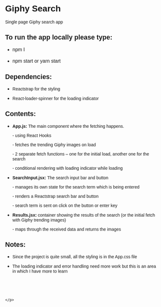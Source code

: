 <!DOCTYPE HTML PUBLIC "-//W3C//DTD HTML 4.0 Transitional//EN">
<html>
<head>
	<meta http-equiv="content-type" content="text/html; charset=utf-8"/>
	<title>create-react-app/README.md at master · facebook/create-react-app</title>
	<meta name="generator" content="LibreOffice 6.0.7.3 (Linux)"/>
	<meta name="created" content="00:00:00"/>
	<meta name="changed" content="2020-01-17T00:57:56.612301789"/>
	<meta name="description" content="Set up a modern web app by running one command. Contribute to facebook/create-react-app development by creating an account on GitHub."/>
	<meta name="" content=""/>
	<meta name="analytics-location" content="/&lt;user-name&gt;/&lt;repo-name&gt;/blob/show"/>
	<meta name="browser-errors-url" content="https://api.github.com/_private/browser/errors"/>
	<meta name="browser-stats-url" content="https://api.github.com/_private/browser/stats"/>
	<meta name="dimension1" content="Logged In"/>
	<meta name="enabled-features" content="MARKETPLACE_FEATURED_BLOG_POSTS,MARKETPLACE_INVOICED_BILLING,MARKETPLACE_SOCIAL_PROOF_CUSTOMERS,MARKETPLACE_TRENDING_SOCIAL_PROOF,MARKETPLACE_RECOMMENDATIONS,MARKETPLACE_PENDING_INSTALLATIONS,NOTIFY_ON_BLOCK,RELATED_ISSUES,GHE_CLOUD_TRIAL"/>
	<meta name="expected-hostname" content="github.com"/>
	<meta name="go-import" content="github.com/facebook/create-react-app git https://github.com/facebook/create-react-app.git"/>
	<meta name="google-analytics" content="UA-3769691-2"/>
	<meta name="google-site-verification" content="KT5gs8h0wvaagLKAVWq8bbeNwnZZK1r1XQysX3xurLU"/>
	<meta name="hostname" content="github.com"/>
	<meta name="html-safe-nonce" content="ad9cd099acb33a0f4b4e1bbf0058d5fd4558808f"/>
	<meta name="js-proxy-site-detection-payload" content="MzY5YWYxNDVmN2JkYTViOTRlNDVjZWM1NzdkYmZjNjgyODI3OWQxOWY3NjM3NjViNWQwYTFjMGUxODY4ZjFhOHx7InJlbW90ZV9hZGRyZXNzIjoiODMuOTcuMjMuMjM1IiwicmVxdWVzdF9pZCI6IkI2QkM6NDFCRUY6MTk1MDVBRjoyNTc2MDU1OjVFMjBFMDJEIiwidGltZXN0YW1wIjoxNTc5MjEyODUxLCJob3N0IjoiZ2l0aHViLmNvbSJ9"/>
	<meta name="octolytics-actor-hash" content="8b7c0ad25ff3699633ceda8e70872e23c640589e20bd63b95a7eb5d2ed765c43"/>
	<meta name="octolytics-actor-id" content="43827255"/>
	<meta name="octolytics-actor-login" content="bolshed"/>
	<meta name="octolytics-app-id" content="github"/>
	<meta name="octolytics-dimension-ga_id" content=""/>
	<meta name="octolytics-dimension-region_edge" content="ams"/>
	<meta name="octolytics-dimension-region_render" content="iad"/>
	<meta name="octolytics-dimension-repository_explore_github_marketplace_ci_cta_shown" content="false"/>
	<meta name="octolytics-dimension-repository_id" content="63537249"/>
	<meta name="octolytics-dimension-repository_is_fork" content="false"/>
	<meta name="octolytics-dimension-repository_network_root_id" content="63537249"/>
	<meta name="octolytics-dimension-repository_network_root_nwo" content="facebook/create-react-app"/>
	<meta name="octolytics-dimension-repository_nwo" content="facebook/create-react-app"/>
	<meta name="octolytics-dimension-repository_public" content="true"/>
	<meta name="octolytics-dimension-request_id" content="B6BC:41BEF:19505AF:2576055:5E20E02D"/>
	<meta name="octolytics-dimension-user_id" content="69631"/>
	<meta name="octolytics-dimension-user_login" content="facebook"/>
	<meta name="octolytics-dimension-visitor_id" content="8573384645765796075"/>
	<meta name="octolytics-event-url" content="https://collector.githubapp.com/github-external/browser_event"/>
	<meta name="octolytics-host" content="collector.githubapp.com"/>
	<meta name="request-id" content="B6BC:41BEF:19505AF:2576055:5E20E02D"/>
	<meta name="selected-link" content=""/>
	<meta name="theme-color" content="#1e2327"/>
	<meta name="twitter:card" content="summary"/>
	<meta name="twitter:description" content="Set up a modern web app by running one command. Contribute to facebook/create-react-app development by creating an account on GitHub."/>
	<meta name="twitter:image:src" content="https://avatars0.githubusercontent.com/u/69631?s=400&amp;v=4"/>
	<meta name="twitter:site" content="@github"/>
	<meta name="twitter:title" content="facebook/create-react-app"/>
	<meta name="user-login" content="bolshed"/>
	<meta name="userId" content="34b9da263784dfe90761a5cf5bfce747"/>
	<meta name="viewport" content="width=device-width"/>
	<meta name="created" content="00:00:00">
	<!-- '"` -->
	<!-- </textarea></xmp> -->
	<!-- '"` -->
	<!-- </textarea></xmp> -->
	<style type="text/css">
		h2.western { font-family: "Albany", sans-serif; font-size: 16pt }
		h2.cjk { font-family: "Noto Sans CJK SC"; font-size: 16pt }
		h2.ctl { font-family: "Lohit Devanagari"; font-size: 16pt }
		pre.cjk { font-family: "DejaVu Sans Mono", monospace }
	</style>
</head>
<body lang="en-US" dir="ltr">
<form action="/facebook/create-react-app/search">
	<input type="hidden" name="utf8" value="✓">
	<input type="hidden" name="type">
</form>
<form action="/logout" method="post">
	<input type="hidden" name="utf8" value="✓">
	<input type="hidden" name="authenticity_token" value="YLX4JPJvnAM1vLBYWnD3qNxmhgCierKwOlLT1zLrIsRrdcDNMtvIJE0GDWHRO0jlQOlxuizqhP4YCh6DqQ23/A==">
</form>
<form action="/users/status%3Fcompact=1&amp;link_mentions=0&amp;truncate=1" method="post">
	<input type="hidden" name="utf8" value="✓">
	<input type="hidden" name="_method" value="put">
	<input type="hidden" name="authenticity_token" value="m7LqleeiTOLG/T0+i7j/OFeXAeavcjOCtPiegjWXAagJI6hmGvFmO9q0ciO0I1jeJ4AooQVkP33y07uaA9GVrw==">
	<input type="hidden" name="emoji" value=":horse:">
	<input type="hidden" name="organization_id">
	<input type="hidden" name="expires_at">
</form>
<form action="/logout" method="post">
	<input type="hidden" name="utf8" value="✓">
	<input type="hidden" name="authenticity_token" value="g3bgnr2hkFT/1d0n3/3gfas2CH+dURpo6Qjwr8RwLeaItth3fRXEc4dvYB5Utl8wN7n/xRPBLCbLUD37X5a43g==">
	<input type="hidden" name="timestamp" value="1579212851042">
	<input type="hidden" name="timestamp_secret" value="2db013b8bb074dc7a4f8393aeb4bc0f8091c341c402bc4d42d7865ddda874983">
</form>
<form action="/notifications/subscribe" method="post">
	<input type="hidden" name="utf8" value="✓">
	<input type="hidden" name="authenticity_token" value="Ouoz1u/tIsc+SBuip8lm2QYmfJWZLIY38fMMryJi7doPWU6fma5W6g77EI4D1oCEVyOHdEYKRBREiScl6IG9hA==">
	<input type="hidden" name="repository_id" value="63537249">
</form>
<form action="/facebook/create-react-app/unstar" method="post">
	<input type="hidden" name="utf8" value="✓">
	<input type="hidden" name="authenticity_token" value="1Q6Ngg8MmMabgEU4XyQMJIqMDiQypv1MZhUkYiNyvDFDDGj1V4EjiNHD3MkBkxQxY55AZwRhhoCTtjKIlX0cqw==">
	<input type="hidden" name="context" value="repository">
</form>
<form action="/facebook/create-react-app/star" method="post">
	<input type="hidden" name="utf8" value="✓">
	<input type="hidden" name="authenticity_token" value="Q7Zo2S9Ql6/+Tq2C4tk6RQC7UKazIuGpINXxBqto+gSg0dKwbBE3xVS0CDacuD6jw2tYl38O1aV/HAcf2LZ7Ng==">
	<input type="hidden" name="context" value="repository">
</form>
<form action="/facebook/create-react-app/edit/master/README.md" method="post">
	<input type="hidden" name="utf8" value="✓">
	<input type="hidden" name="authenticity_token" value="u9Phk2IdJoF8XkjQ9wD+6l8gZey0/zgB66JXhvNpJNwKNXQ7blpHW0GqkAm5AFuVrzLjvcQxjh2K7Qz8h4PEKQ==">
</form>
<form action="/facebook/create-react-app/delete/master/README.md" method="post">
	<input type="hidden" name="utf8" value="✓">
	<input type="hidden" name="authenticity_token" value="ZS7hQWt+ai0GAgG79/VwARBI3mfub70Vqem+fC56uIw4gvUMAZ35oA+ouvybweCD2I+fpRtmK1MMZiAwUEZ53A==">
</form>
<form action="../Desktop">
	<input type="hidden" name="utf8" value="✓">
</form>
<div id="readme" dir="ltr">
	<h1><a name="user-content-create-react-app--"></a><font face="albany, sans-serif">Giphy
	Search </font>
	</h1>
	<p><font face="albany, sans-serif">Single page Giphy search app</font></p>
	<h2 class="western"><font face="albany, sans-serif">To run the app
	locally please type:</font></h2>
	<ul>
		<li/>
<pre class="western" style="margin-bottom: 0.2in"><font face="albany, sans-serif"><font size="3" style="font-size: 12pt">npm I </font></font></pre>
		<li/>
<pre class="western" style="margin-bottom: 0.2in"><font face="albany, sans-serif"><font size="3" style="font-size: 12pt">npm start or yarn start</font></font></pre>
	</ul>
	<h2 class="western"><font face="albany, sans-serif">Dependencies:</font></h2>
	<ul>
		<li/>
<p><font face="albany, sans-serif">Reactstrap for the styling</font></p>
		<li/>
<p><font face="albany, sans-serif">React-loader-spinner for
		the loading indicator</font></p>
	</ul>
	<h2 class="western"><font face="albany, sans-serif">Contents:</font></h2>
	<ul>
		<li/>
<p><strong><font face="albany, sans-serif">App.js:</font></strong>
		<font face="albany, sans-serif">The main component where the
		fetching happens. </font>
		</p>
		<p><font face="albany, sans-serif">- using React Hooks</font></p>
		<p><font face="albany, sans-serif">- fetches the trending Giphy
		images on load</font></p>
		<p><font face="albany, sans-serif">- 2 separate fetch functions –
		one for the initial load, another one for the search</font></p>
		<p><font face="albany, sans-serif">- conditional rendering with
		loading indicator while loading </font>
		</p>
		<li/>
<p><strong><font face="albany, sans-serif">SearchInput.jsx:</font></strong>
		<font face="albany, sans-serif">The search input bar and button</font></p>
		<p><font face="albany, sans-serif">- manages its own state for the
		search term which is being entered</font></p>
		<p><font face="albany, sans-serif">- renders a Reactstrap search
		bar and button</font></p>
		<p><font face="albany, sans-serif">- search term is sent on click
		on the button or enter key</font></p>
		<li/>
<p><strong><font face="albany, sans-serif">Results.jsx:</font></strong>
		<font face="albany, sans-serif">container showing the results of
		the search (or the initial fetch with Giphy trending images)</font></p>
		<p><font face="albany, sans-serif">- maps through the received data
		and returns the images</font></p>
	</ul>
	<h2 class="western"><font face="albany, sans-serif">Notes:</font></h2>
	<ul>
		<li/>
<p><font face="albany, sans-serif">Since the project is quite
		small, all the styling is in the App.css file</font></p>
		<li/>
<p><font face="albany, sans-serif">The loading indicator and
		error handling need more work but this is an area in which I have
		more to learn</font></p>
	</ul>
	<p><font face="albany, sans-serif"><br/>
</font><br/>
<br/>

	</p>
</div>
</body>
</html>